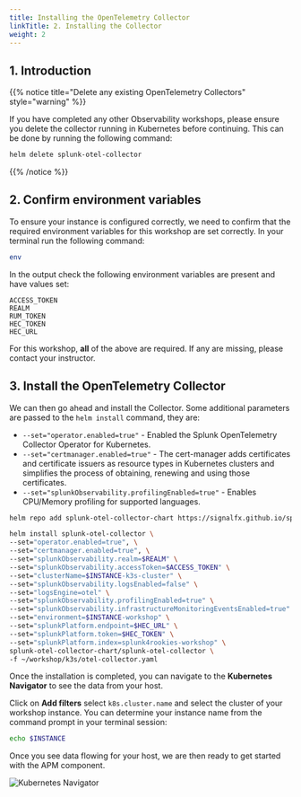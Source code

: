 ```yaml
---
title: Installing the OpenTelemetry Collector
linkTitle: 2. Installing the Collector
weight: 2
---
```


## 1. Introduction

{{% notice title="Delete any existing OpenTelemetry Collectors" style="warning" %}}

If you have completed any other Observability workshops, please ensure you delete the collector running in Kubernetes before continuing. This can be done by running the following command:

``` bash
helm delete splunk-otel-collector
```

{{% /notice %}}

## 2. Confirm environment variables

To ensure your instance is configured correctly, we need to confirm that the required environment variables for this workshop are set correctly. In your terminal run the following command:

``` bash
env
```

In the output check the following environment variables are present and have values set:

```text
ACCESS_TOKEN
REALM
RUM_TOKEN
HEC_TOKEN
HEC_URL
```

For this workshop, **all** of the above are required. If any are missing, please contact your instructor.

## 3. Install the OpenTelemetry Collector

We can then go ahead and install the Collector. Some additional parameters are passed to the `helm install` command, they are:

* `--set="operator.enabled=true"` - Enabled the Splunk OpenTelemetry Collector Operator for Kubernetes.
* `--set="certmanager.enabled=true"` - The cert-manager adds certificates and certificate issuers as resource types in Kubernetes clusters and simplifies the process of obtaining, renewing and using those certificates.
* `--set="splunkObservability.profilingEnabled=true"` - Enables CPU/Memory profiling for supported languages.

``` bash
helm repo add splunk-otel-collector-chart https://signalfx.github.io/splunk-otel-collector-chart && helm repo update
```

``` bash
helm install splunk-otel-collector \
--set="operator.enabled=true", \
--set="certmanager.enabled=true", \
--set="splunkObservability.realm=$REALM" \
--set="splunkObservability.accessToken=$ACCESS_TOKEN" \
--set="clusterName=$INSTANCE-k3s-cluster" \
--set="splunkObservability.logsEnabled=false" \
--set="logsEngine=otel" \
--set="splunkObservability.profilingEnabled=true" \
--set="splunkObservability.infrastructureMonitoringEventsEnabled=true" \
--set="environment=$INSTANCE-workshop" \
--set="splunkPlatform.endpoint=$HEC_URL" \
--set="splunkPlatform.token=$HEC_TOKEN" \
--set="splunkPlatform.index=splunk4rookies-workshop" \
splunk-otel-collector-chart/splunk-otel-collector \
-f ~/workshop/k3s/otel-collector.yaml
```

Once the installation is completed, you can navigate to the **Kubernetes Navigator** to see the data from your host.

Click on **Add filters** select `k8s.cluster.name` and select the cluster of your workshop instance.
You can determine your instance name from the command prompt in your terminal session:

```bash
echo $INSTANCE
```

Once you see data flowing for your host, we are then ready to get started with the APM component.

![Kubernetes Navigator](../images/k8s-navigator.png)
